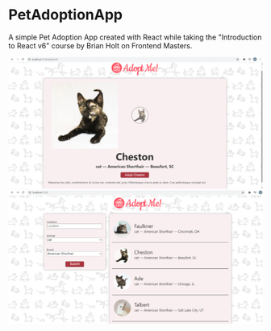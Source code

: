 # PetAdoptionApp
A simple Pet Adoption App created with React while taking the "Introduction to React v6" course by Brian Holt on Frontend Masters.


![assets/img1.png](assets/img1.png)
![assets/img2.png](assets/img2.png)


